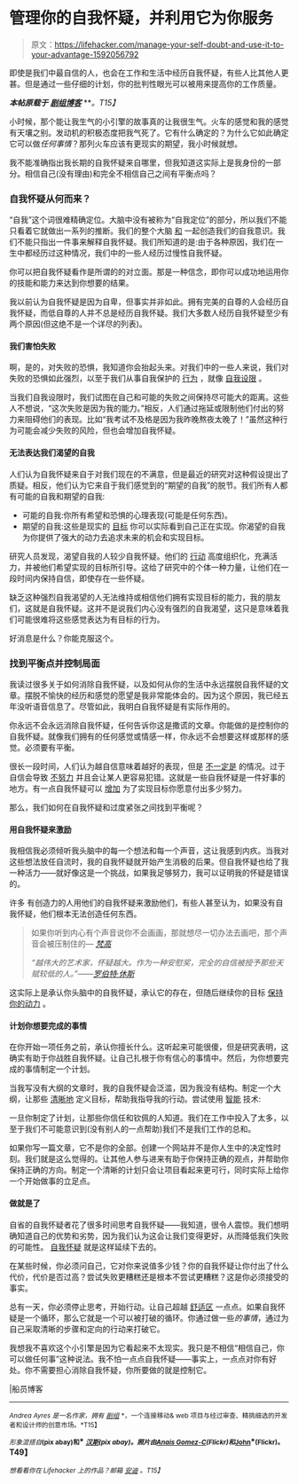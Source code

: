 # 管理你的自我怀疑，并利用它为你服务

> 原文：<https://lifehacker.com/manage-your-self-doubt-and-use-it-to-your-advantage-1592056792>

即使是我们中最自信的人，也会在工作和生活中经历自我怀疑，有些人比其他人更甚。但是通过一些仔细的计划，你的批判性眼光可以被用来提高你的工作质量。



***本帖原载于*** [***剧组博客***](http://blog.pickcrew.com/use-self-doubt-to-your-advantage/) ***。*T15】**

小时候，那个能让我生气的小引擎的故事真的让我很生气。火车的感觉和我的感觉有天壤之别。发动机的积极态度把我气死了。它有什么确定的？为什么它如此确定它可以做*任何事情*？那列火车应该有更现实的期望，我小时候就想。

我不能准确指出我长期的自我怀疑来自哪里，但我知道这实际上是我身份的一部分。相信自己(没有理由)和完全不相信自己之间有平衡点吗？

### 自我怀疑从何而来？

“自我”这个词很难精确定位。大脑中没有被称为“自我定位”的部分，所以我们不能只看着它就做出一系列的推断。我们的整个大脑 [和](http://www.newscientist.com/article/mg20928031.400-the-self-why-science-is-not-enough.html?page=2#.U3udEV5PLUk) 一起创造我们的自我意识。我们不能只指出一件事来解释自我怀疑。我们所知道的是:由于各种原因，我们在一生中都经历过这种情况，我们中的一些人经历过慢性自我怀疑。

你可以把自我怀疑看作是所谓的的对立面。那是一种信念，即你可以成功地运用你的技能和能力来达到你想要的结果。

我以前认为自我怀疑是因为自卑，但事实并非如此。拥有完美的自尊的人会经历自我怀疑，而低自尊的人并不总是经历自我怀疑。我们大多数人经历自我怀疑至少有两个原因(但这绝不是一个详尽的列表)。

#### 我们害怕失败

啊，是的，对失败的恐惧，我知道你会抬起头来。对我们中的一些人来说，我们对失败的恐惧如此强烈，以至于我们从事自我保护的 [行为](https://etd.ohiolink.edu/ap/10?0::NO:10:P10_ACCESSION_NUM:osu1232802565) ，就像 [自我设限](http://www.academia.edu/484807/Self-doubt_and_self-esteem_A_threat_from_within) 。

当我们自我设限时，我们试图在自己和可能的失败之间保持尽可能大的距离。这些人不想说，“这次失败是因为我的能力。”相反，人们通过拖延或限制他们付出的努力来阻碍他们的表现。比如“我考试不及格是因为我昨晚熬夜太晚了！”虽然这种行为可能会减少失败的风险，但也会增加自我怀疑。

#### 无法表达我们渴望的自我

人们认为自我怀疑来自于对我们现在的不满意，但是最近的研究对这种假设提出了质疑。相反，他们认为它来自于我们感觉到的“期望的自我”的脱节。我们所有人都有可能的自我和期望的自我:

*   可能的自我:你所有希望和恐惧的心理表现(可能是任何东西)。
*   期望的自我:这些是现实的 [目标](http://spp.sagepub.com/content/early/2010/10/07/1948550610386246.full.pdf+html) 你可以实际看到自己正在实现。你渴望的自我为你提供了强大的动力去追求未来的机会和实现目标。

研究人员发现，渴望自我的人较少自我怀疑。他们的 [行动](http://spp.sagepub.com/content/early/2010/10/07/1948550610386246.full.pdf+html) 高度组织化，充满活力，并被他们希望实现的目标所引导。这给了研究中的个体一种力量，让他们在一段时间内保持自信，即使存在一些怀疑。

缺乏这种强烈自我渴望的人无法维持或相信他们拥有实现目标的能力，我的朋友们，这就是自我怀疑。这并不是说我们内心没有强烈的自我渴望，这只是意味着我们可能很难将这些感觉表达为有目标的行为。

好消息是什么？你能克服这个。

### 找到平衡点并控制局面

我读过很多关于如何消除自我怀疑，以及如何从你的生活中永远摆脱自我怀疑的文章。摆脱不愉快的经历和感觉的愿望是我非常能体会的。因为这个原因，我已经五年没听语音信息了。尽管如此，我明白自我怀疑是有实际作用的。

你永远不会永远消除自我怀疑，任何告诉你这是撒谎的文章。你能做的是控制你的自我怀疑。就像我们拥有的任何感觉或情感一样，你永远不会想要这样或那样的感觉。必须要有平衡。

很长一段时间，人们认为越自信意味着越好的表现，但是 [不一定是](http://www.bbc.com/news/magazine-20756247) 的情况。过于自信会导致 [不努力](http://www.bbc.com/news/magazine-20756247) 并且会让某人更容易犯错。这就是一些自我怀疑是一件好事的地方。有一点自我怀疑可以 [增加](http://www.deepdyve.com/lp/elsevier/self-confidence-and-performance-a-little-self-doubt-helps-PhxVdbGPaY/3) 为了实现目标你愿意付出多少努力。

那么，我们如何在自我怀疑和过度紧张之间找到平衡呢？

#### 用自我怀疑来激励

我相信我必须倾听我头脑中的每一个想法和每一个声音，这让我感到内疚。当我对这些想法放任自流时，我的自我怀疑就开始产生消极的后果。但自我怀疑也给了我一种活力——就好像这是一个挑战，如果我足够努力，我可以证明我的怀疑是错误的。

许多 有创造力的人用他们的自我怀疑来激励他们，有些人甚至认为，如果没有自我怀疑，他们根本无法创造任何东西。

> 如果你听到内心有个声音说你不会画画，那就想尽一切办法去画吧，那个声音会被压制住的― [*梵高*](http://www.goodreads.com/author/show/34583.Vincent_van_Gogh)
> 
> *“越伟大的艺术家，怀疑越大。作为一种安慰奖，完全的自信被授予那些天赋较低的人。”——*[*罗伯特·休斯*](http://www.goodreads.com/author/show/48890.Robert_Hughes)

这实际上是承认你头脑中的自我怀疑，承认它的存在，但随后继续你的目标 [保持你的动力](https://lifehacker.com/how-can-i-stay-motivated-and-finish-my-school-work-1223894138) 。

#### 计划你想要完成的事情

在你开始一项任务之前，承认你擅长什么。这听起来可能很傻，但是研究表明，这确实有助于你战胜自我怀疑。让自己扎根于你有信心的事情中。然后，为你想要完成的事情制定一个计划。

当我写没有大纲的文章时，我的自我怀疑会泛滥，因为我没有结构。制定一个大纲，让那些 [清晰地](http://www.forbes.com/sites/fabiennefredrickson/2012/06/26/four-ways-to-break-through-your-fear-and-self-doubt/) 定义目标，帮助我指导我的行动。尝试使用 [智能](http://lifehacker.com/achieve-goals-using-the-s-m-a-r-t-method-5345211) 技术:

一旦你制定了计划，让那些你信任和钦佩的人知道。我们在工作中投入了太多，以至于我们不可能意识到(没有别人的一点帮助)我们不是我们工作的总和。

如果你写一篇文章，它不是你的全部。创建一个网站并不是你人生中的决定性时刻。我们就是这么觉得的。让其他人参与进来有助于你保持正确的观点，并帮助你保持正确的方向。制定一个清晰的计划只会让项目看起来更可行，同时实际上给你一个开始做事的立足点。

#### 做就是了

自省的自我怀疑者花了很多时间思考自我怀疑——我知道，很令人震惊。我们想明确知道自己的优势和劣势，因为我们认为这会让我们变得更好，从而降低我们失败的可能性。 [自我怀疑](http://www.academia.edu/484807/Self-doubt_and_self-esteem_A_threat_from_within) 就是这样延续下去的。

在某些时候，你必须问自己，它对你来说值多少钱？你的自我怀疑让你付出了什么代价，代价是否过高？尝试失败更糟糕还是根本不尝试更糟糕？这是你必须接受的事实。

总有一天，你必须停止思考，开始行动。让自己超越 [舒适区](https://lifehacker.com/the-science-of-breaking-out-of-your-comfort-zone-and-w-656426705) 一点点。如果自我怀疑是一个循环，那么它就是一个可以被打破的循环。你通过做一些*的事情*，通过为自己采取清晰的步骤和定向的行动来打破它。

我想我不喜欢这个小引擎是因为它看起来不太现实。我只是不相信“相信自己，你可以做任何事”这种说法。我不怕一点点自我怀疑——事实上，一点点对你有好处。你不需要担心消除自我怀疑，你所要做的就是控制它。

|船员博客

* * *

<small>*Andrea Ayres 是一名作家，拥有*</small> [<small>*剧组*</small>](http://pickcrew.com/) <small>*，一个连接移动& web 项目与经过审查、精挑细选的开发者和设计师的创意市场。*T15】</small>

<small>*形象混搭自*</small>[<small></small>](http://pixabay.com/en/man-silhouette-shield-road-sign-96868/)**<small>(pix abay)和</small>* [<small>*汉斯*</small>](http://pixabay.com/en/patchwork-quilt-patchwork-100158/)*<small>(pix abay)。照片由</small>*[*<small>Anais Gomez-C</small>*](https://www.flickr.com/photos/sweet_vengeance/5014723249)*<small>(Flickr)和</small>*[<small>John</small>](https://www.flickr.com/photos/johnjoh/766371635)*<small>(Flickr)。</small>T49】**

*<small>*想看看你在 Lifehacker 上的作品？邮箱*</small> [<small>*安迪*</small>](mailto:andy@lifehacker.com) <small>*。*T15】</small>*